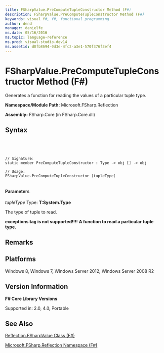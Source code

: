 ```yaml
---
title: FSharpValue.PreComputeTupleConstructor Method (F#)
description: FSharpValue.PreComputeTupleConstructor Method (F#)
keywords: visual f#, f#, functional programming
author: dend
manager: danielfe
ms.date: 05/16/2016
ms.topic: language-reference
ms.prod: visual-studio-dev14
ms.assetid: d8fb8694-0d3e-4fc2-a3e1-570f376f3ef4 
---
```


# FSharpValue.PreComputeTupleConstructor Method (F#)

Generates a function for reading the values of a particular tuple type.

**Namespace/Module Path:** Microsoft.FSharp.Reflection

**Assembly:** FSharp.Core (in FSharp.Core.dll)


## Syntax



```




// Signature:
static member PreComputeTupleConstructor : Type -> obj [] -> obj

// Usage:
FSharpValue.PreComputeTupleConstructor (tupleType)


```





#### Parameters
*tupleType*
Type: **T:System.Type**


The type of tuple to read.



**exceptions tag is not supported!!!!**
**A function to read a particular tuple type.**
## Remarks

## Platforms
Windows 8, Windows 7, Windows Server 2012, Windows Server 2008 R2


## Version Information
**F# Core Library Versions**

Supported in: 2.0, 4.0, Portable




## See Also
[Reflection.FSharpValue Class &#40;F&#35;&#41;](Reflection.FSharpValue-Class-%5BFSharp%5D.md)

[Microsoft.FSharp.Reflection Namespace &#40;F&#35;&#41;](Microsoft.FSharp.Reflection-Namespace-%5BFSharp%5D.md)

